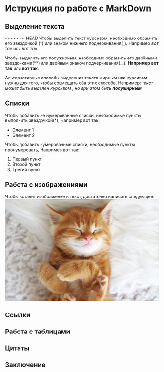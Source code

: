 # Иструкция по работе с MarkDown
## Выделение текста

<<<<<<< HEAD
Чтобы выделить текст курсивом, необходимо обрамить его звездочкой (*) или знаком нижнего подчеркивания(_). Например *вот так* или _вот так_

Чтобы выделить его полужирным, необходимо обрамить его двойными звездочками(**) или двойным знаком подчеркивания(__). **Например вот так** или __вот так__.

Альтернативные способы выделения текста жирным или курсивом нужны для того, чтобы совмещать оба этих способа. Например: _текст может быть выделен курсивом , но при этом быть **полужирным**_

## Списки

Чтобы добавить не нумерованные списки, необходимые пункты выполнить звездочкой(*), Например вот так:
* Элемент 1
* Элемент 2

Чтобы добавить нумерованные списки, необходимые пункты пронумеровать, Например вот так:
1. Первый пункт
2. Второй пункт
3. Третий пункт

## Работа с изображениями

Чтобы вставит изображение в текст, достаточно написать следующее: ![Привет, это тефтелька](kotiki.jpg)

## Ссылки

## Работа с таблицами

## Цитаты

## Заключение